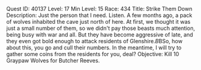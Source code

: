 Quest ID: 40137
Level: 17
Min Level: 15
Race: 434
Title: Strike Them Down
Description: Just the person that I need. Listen. A few months ago, a pack of wolves inhabited the cave just north of here. At first, we thought it was just a small number of them, so we didn't pay those beasts much attention, being busy with war and all. But they have become aggressive of late, and they even got bold enough to attack residents of Glenshire.$B$BSo, how about this, you go and cull their numbers. In the meantime, I will try to gather some coins from the residents for you, deal?
Objective: Kill 10 Graypaw Wolves for Butcher Reeves.
